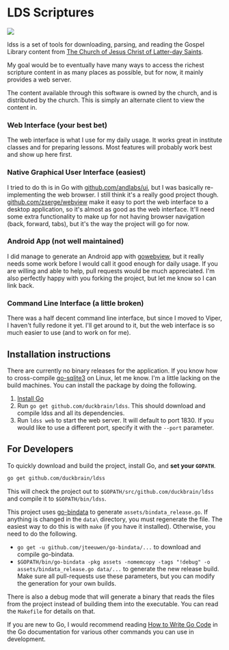 # LDS Scriptures

![](data/web/static/favicon.ico)

ldss is a set of tools for downloading, parsing, and reading the Gospel Library content from [The Church of Jesus Christ of Latter-day Saints](http://lds.org). 

My goal would be to eventually have many ways to access the richest scripture content in as many places as possible, but for now, it mainly provides a web server.

The content available through this software is owned by the church, and is distributed by the church. This is simply an alternate client to view the content in.

### Web Interface (your best bet)

The web interface is what I use for my daily usage. It works great in institute classes and for preparing lessons. Most features will probably work best and show up here first.

### Native Graphical User Interface (easiest)

I tried to do th is in Go with [github.com/andlabs/ui](https://github.com/andlabs/ui), but I was basically re-implementing the web browser. I still think it's a really good project though. [github.com/zserge/webview](https://github.com/zserge/webview) make it easy to port the web interface to a desktop application, so it's almost as good as the web interface. It'll need some extra functionality to make up for not having browser navigation (back, forward, tabs), but it's the way the project will go for now.

### Android App (not well maintained)

I did manage to generate an Android app with [gowebview](https://github.com/microo8/gowebview), but it really needs some work before I would call it good enough for daily usage. If you are willing and able to help, pull requests would be much appreciated. I'm also perfectly happy with you forking the project, but let me know so I can link back.

### Command Line Interface (a little broken)

There was a half decent command line interface, but since I moved to Viper, I haven't fully redone it yet. I'll get around to it, but the web interface is so much easier to use (and to work on for me).

## Installation instructions

There are currently no binary releases for the application. If you know how to cross-compile [go-sqlite3](https://github.com/mattn/go-sqlite3) on Linux, let me know. I'm a little lacking on the build machines. You can install the package by doing the following.

1. [Install Go](https://golang.org/doc/install)
2. Run `go get github.com/duckbrain/ldss`. This should download and compile ldss and all its dependencies.
3. Run `ldss web` to start the web server. It will default to port 1830. If you would like to use a different port, specify it with the `--port` parameter.

## For Developers

To quickly download and build the project, install Go, and **set your `GOPATH`**. 

```bash
go get github.com/duckbrain/ldss
```

This will check the project out to `$GOPATH/src/github.com/duckbrain/ldss` and compile it to `$GOPATH/bin/ldss`.

This project uses [go-bindata](http://github.com/jteeuwen/go-bindata) to generate `assets/bindata_release.go`. If anything is changed in the `data\` directory, you must regenerate the file. The easiest way to do this is with `make` (if you have it installed). Otherwise, you need to do the following.

- `go get -u github.com/jteeuwen/go-bindata/...` to download and compile go-bindata.
- `$GOPATH/bin/go-bindata -pkg assets -nomemcopy -tags "!debug" -o assets/bindata_release.go data/...` to generate the new release build. Make sure all pull-requests use these parameters, but you can modify the generation for your own builds.

There is also a debug mode that will generate a binary that reads the files from the project instead of building them into the executable. You can read the `Makefile` for details on that.

If you are new to Go, I would recommend reading [How to Write Go Code](https://golang.org/doc/code.html) in the Go documentation for various other commands you can use in development.
